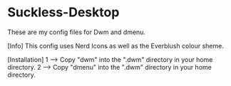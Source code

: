 # Suckless-Desktop
These are my config files for Dwm and dmenu. 

[Info]
This config uses Nerd Icons as well as the Everblush colour sheme.

[Installation]
1 --> Copy "dwm" into the ".dwm" directory in your home directory.
2 --> Copy "dmenu" into the ".dwm" directory in your home directory.
